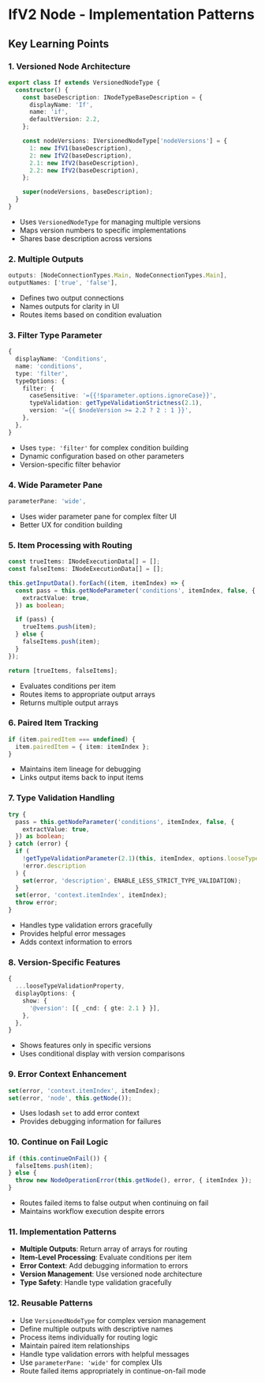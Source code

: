 # IfV2 Node - Implementation Patterns

## Key Learning Points

### 1. Versioned Node Architecture
```typescript
export class If extends VersionedNodeType {
  constructor() {
    const baseDescription: INodeTypeBaseDescription = {
      displayName: 'If',
      name: 'if',
      defaultVersion: 2.2,
    };

    const nodeVersions: IVersionedNodeType['nodeVersions'] = {
      1: new IfV1(baseDescription),
      2: new IfV2(baseDescription),
      2.1: new IfV2(baseDescription),
      2.2: new IfV2(baseDescription),
    };

    super(nodeVersions, baseDescription);
  }
}
```
- Uses `VersionedNodeType` for managing multiple versions
- Maps version numbers to specific implementations
- Shares base description across versions

### 2. Multiple Outputs
```typescript
outputs: [NodeConnectionTypes.Main, NodeConnectionTypes.Main],
outputNames: ['true', 'false'],
```
- Defines two output connections
- Names outputs for clarity in UI
- Routes items based on condition evaluation

### 3. Filter Type Parameter
```typescript
{
  displayName: 'Conditions',
  name: 'conditions',
  type: 'filter',
  typeOptions: {
    filter: {
      caseSensitive: '={{!$parameter.options.ignoreCase}}',
      typeValidation: getTypeValidationStrictness(2.1),
      version: '={{ $nodeVersion >= 2.2 ? 2 : 1 }}',
    },
  },
}
```
- Uses `type: 'filter'` for complex condition building
- Dynamic configuration based on other parameters
- Version-specific filter behavior

### 4. Wide Parameter Pane
```typescript
parameterPane: 'wide',
```
- Uses wider parameter pane for complex filter UI
- Better UX for condition building

### 5. Item Processing with Routing
```typescript
const trueItems: INodeExecutionData[] = [];
const falseItems: INodeExecutionData[] = [];

this.getInputData().forEach((item, itemIndex) => {
  const pass = this.getNodeParameter('conditions', itemIndex, false, {
    extractValue: true,
  }) as boolean;

  if (pass) {
    trueItems.push(item);
  } else {
    falseItems.push(item);
  }
});

return [trueItems, falseItems];
```
- Evaluates conditions per item
- Routes items to appropriate output arrays
- Returns multiple output arrays

### 6. Paired Item Tracking
```typescript
if (item.pairedItem === undefined) {
  item.pairedItem = { item: itemIndex };
}
```
- Maintains item lineage for debugging
- Links output items back to input items

### 7. Type Validation Handling
```typescript
try {
  pass = this.getNodeParameter('conditions', itemIndex, false, {
    extractValue: true,
  }) as boolean;
} catch (error) {
  if (
    !getTypeValidationParameter(2.1)(this, itemIndex, options.looseTypeValidation) &&
    !error.description
  ) {
    set(error, 'description', ENABLE_LESS_STRICT_TYPE_VALIDATION);
  }
  set(error, 'context.itemIndex', itemIndex);
  throw error;
}
```
- Handles type validation errors gracefully
- Provides helpful error messages
- Adds context information to errors

### 8. Version-Specific Features
```typescript
{
  ...looseTypeValidationProperty,
  displayOptions: {
    show: {
      '@version': [{ _cnd: { gte: 2.1 } }],
    },
  },
}
```
- Shows features only in specific versions
- Uses conditional display with version comparisons

### 9. Error Context Enhancement
```typescript
set(error, 'context.itemIndex', itemIndex);
set(error, 'node', this.getNode());
```
- Uses lodash `set` to add error context
- Provides debugging information for failures

### 10. Continue on Fail Logic
```typescript
if (this.continueOnFail()) {
  falseItems.push(item);
} else {
  throw new NodeOperationError(this.getNode(), error, { itemIndex });
}
```
- Routes failed items to false output when continuing on fail
- Maintains workflow execution despite errors

### 11. Implementation Patterns
- **Multiple Outputs**: Return array of arrays for routing
- **Item-Level Processing**: Evaluate conditions per item
- **Error Context**: Add debugging information to errors
- **Version Management**: Use versioned node architecture
- **Type Safety**: Handle type validation gracefully

### 12. Reusable Patterns
- Use `VersionedNodeType` for complex version management
- Define multiple outputs with descriptive names
- Process items individually for routing logic
- Maintain paired item relationships
- Handle type validation errors with helpful messages
- Use `parameterPane: 'wide'` for complex UIs
- Route failed items appropriately in continue-on-fail mode
